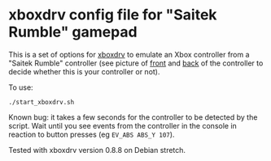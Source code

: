 # xboxdrv config file for "Saitek Rumble" gamepad

This is a set of options for
[xboxdrv](https://pingus.seul.org/~grumbel/xboxdrv/) to emulate an Xbox
controller from a "Saitek Rumble" controller (see picture of
[front](./front.jpg) and [back](./rear.jpg) of the controller to decide
whether this is your controller or not).

To use:

```lang=sh
./start_xboxdrv.sh
```

Known bug: it takes a few seconds for the controller to be detected by the
script. Wait until you see events from the controller in the console in
reaction to button presses (eg `EV_ABS ABS_Y 107`).

Tested with xboxdrv version 0.8.8 on Debian stretch.
